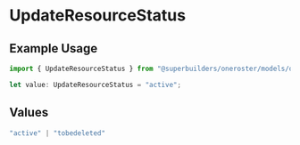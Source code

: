 # UpdateResourceStatus

## Example Usage

```typescript
import { UpdateResourceStatus } from "@superbuilders/oneroster/models/operations";

let value: UpdateResourceStatus = "active";
```

## Values

```typescript
"active" | "tobedeleted"
```